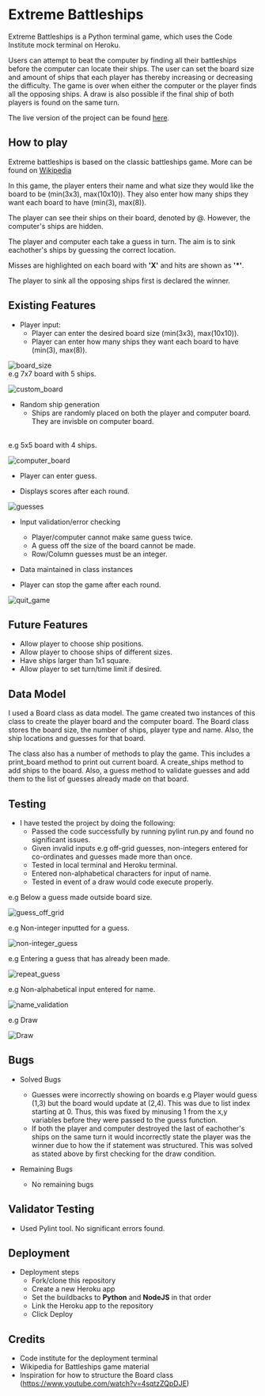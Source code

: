 # Extreme Battleships

Extreme Battleships is a Python terminal game, which uses the Code Institute mock terminal on Heroku.

Users can attempt to beat the computer by finding all their battleships before the computer can locate their ships. The user can set the board size and amount of ships that each player has thereby increasing or decreasing the difficulty. The game is over when either the computer or the player finds all the opposing ships. A draw is also possible if the final ship of both players is found on the same turn.

The live version of the project can be found [here](https://extreme-battleships-0e054539df86.herokuapp.com/).

## How to play

Extreme battleships is based on the classic battleships game. More can be found on [Wikipedia](https://en.wikipedia.org/wiki/Battleship_(game))

In this game, the player enters their name and what size they would like the board to be (min(3x3), max(10x10)). They also enter how many ships they want each board to have (min(3), max(8)).

The player can see their ships on their board, denoted by @. However, the computer's ships are hidden.

The player and computer each take a guess in turn. The aim is to sink eachother's ships by guessing the correct location.

Misses are highlighted on each board with **'X'** and hits are shown as **'*'**.

The player to sink all the opposing ships first is declared the winner.

## Existing Features 

- Player input:
    - Player can enter the desired board size (min(3x3), max(10x10)).
    - Player can enter how many ships they want each board to have (min(3), max(8)).

![board_size](assets/images/board_ship.png)
<br/>
e.g 7x7 board with 5 ships.
<br/>

![custom_board](assets/images/custom_board.png)

- Random ship generation
    - Ships are randomly placed on both the player and computer board. They are invisble on computer board.

<br/>
e.g 5x5 board with 4 ships.
<br/>

![computer_board](assets/images/computer_board.png)

- Player can enter guess.

- Displays scores after each round.

![guesses](assets/images/scores.png)

- Input validation/error checking
    - Player/computer cannot make same guess twice.
    - A guess off the size of the board cannot be made.
    - Row/Column guesses must be an integer.

- Data maintained in class instances

- Player can stop the game after each round.

![quit_game](assets/images/quit_game.png)

## Future Features

- Allow player to choose ship positions.
- Allow player to choose ships of different sizes.
- Have ships larger than 1x1 square.
- Allow player to set turn/time limit if desired.

## Data Model

I used a Board class as data model. The game created two instances of this class to create the player board and the computer board. The Board class stores the board size, the number of ships, player type and name. Also, the ship locations and guesses for that board.

The class also has a number of methods to play the game. This includes a print_board method to print out current board. A create_ships method to add ships to the board. Also, a guess method to validate guesses and add them to the list of guesses already made on that board.

## Testing

- I have tested the project by doing the following:
    - Passed the code successfully by running pylint run.py and found no significant issues.
    - Given invalid inputs e.g off-grid guesses, non-integers entered for co-ordinates and guesses made more than once.
    - Tested in local terminal and Heroku terminal.
    - Entered non-alphabetical characters for input of name.
    - Tested in event of a draw would code execute properly.

e.g Below a guess made outside board size.

![guess_off_grid](assets/images/grid_size_validation.png)

e.g Non-integer inputted for a guess.

![non-integer_guess](assets/images/number_validation.png)

e.g Entering a guess that has already been made.

![repeat_guess](assets/images/already_guessed.png)

e.g Non-alphabetical input entered for name.

![name_validation](assets/images/name_validation.png)

e.g Draw

![Draw](assets/images/draw.png)

## Bugs

- Solved Bugs
    - Guesses were incorrectly showing on boards e.g Player would guess (1,3) but the board would update at (2,4). This was due
    to list index starting at 0. Thus, this was fixed by minusing 1 from the x,y variables before they were passed to the guess function.
    - If both the player and computer destroyed the last of eachother's ships on the same turn it would incorrectly state the player was the winner due to how the if statement was structured. This was solved as stated above by first checking for the draw condition.

- Remaining Bugs
    - No remaining bugs

## Validator Testing
- Used Pylint tool. No significant errors found.

## Deployment
- Deployment steps
    - Fork/clone this repository
    - Create a new Heroku app
    - Set the buildbacks to **Python** and **NodeJS** in that order
    - Link the Heroku app to the repository
    - Click Deploy

## Credits
- Code institute for the deployment terminal
- Wikipedia for Battleships game material
- Inspiration for how to structure the Board class (https://www.youtube.com/watch?v=4sqtzZQpDJE)